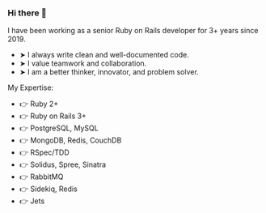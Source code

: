 ### Hi there 👋

<!--
**maxwang096/maxwang096** is a ✨ _special_ ✨ repository because its `README.md` (this file) appears on your GitHub profile.

Here are some ideas to get you started:

- 🔭 I’m currently working on ...
- 🌱 I’m currently learning ...
- 👯 I’m looking to collaborate on ...
- 🤔 I’m looking for help with ...
- 💬 Ask me about ...
- 📫 How to reach me: ...
- 😄 Pronouns: ...
- ⚡ Fun fact: ...
-->

I have been working as a senior Ruby on Rails developer for 3+ years since 2019.

- ➤ I always write clean and well-documented code.
- ➤ I value teamwork and collaboration.
- ➤ I am a better thinker, innovator, and problem solver.


My Expertise:
- 👉 Ruby 2+
- 👉 Ruby on Rails 3+
- 👉 PostgreSQL, MySQL
- 👉 MongoDB, Redis, CouchDB
- 👉 RSpec/TDD
- 👉 Solidus, Spree, Sinatra
- 👉 RabbitMQ
- 👉 Sidekiq, Redis
- 👉 Jets
